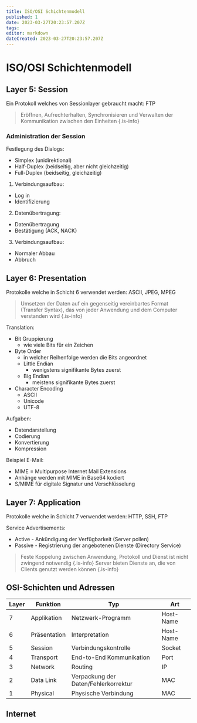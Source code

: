```yaml
---
title: ISO/OSI Schichtenmodell
published: 1
date: 2023-03-27T20:23:57.207Z
tags: 
editor: markdown
dateCreated: 2023-03-27T20:23:57.207Z
---
```


# ISO/OSI Schichtenmodell

## Layer 5: Session

Ein Protokoll welches von Sessionlayer gebraucht macht: FTP

> Eröffnen, Aufrechterhalten, Synchronisieren und Verwalten der Kommunikation zwischen den Einheiten
{.is-info}

### Administration der Session

Festlegung des Dialogs:

- Simplex (unidirektional)
- Half-Duplex (beidseitig, aber nicht gleichzeitig)
- Full-Duplex (beidseitig, gleichzeitig)

1. Verbindungsaufbau:

- Log in
- Identifizierung

2. Datenübertragung:

- Datenübertragung
- Bestätigung (ACK, NACK)

3. Verbindungsaufbau:

- Normaler Abbau
- Abbruch

## Layer 6: Presentation

Protokolle welche in Schicht 6 verwendet werden: ASCII, JPEG, MPEG

> Umsetzen der Daten auf ein gegenseitig vereinbartes Format (Transfer Syntax), das von jeder Anwendung und dem Computer verstanden wird
{.is-info}

Translation:

- Bit Gruppierung
  - wie viele Bits für ein Zeichen
- Byte Order
  - in welcher Reihenfolge werden die Bits angeordnet
  - Little Endian
    - wenigstens signifikante Bytes zuerst
  - Big Endian
    - meistens signifikante Bytes zuerst
- Character Encoding
  - ASCII
  - Unicode
  - UTF-8

Aufgaben:

- Datendarstellung
- Codierung
- Konvertierung
- Kompression

Beispiel E-Mail:

- MIME = Multipurpose Internet Mail Extensions
- Anhänge werden mit MIME in Base64 kodiert
- S/MIME für digitale Signatur und Verschlüsselung

## Layer 7: Application

Protokolle welche in Schicht 7 verwendet werden: HTTP, SSH, FTP

Service Advertisements:

- Active - Ankündigung der Verfügbarkeit (Server pollen)
- Passive - Registrierung der angebotenen Dienste (Directory Service)

> Feste Koppelung zwischen Anwendung, Protokoll und Dienst ist nicht zwingend notwendig
{.is-info}
> Server bieten Dienste an, die von Clients genutzt werden können
{.is-info}

## OSI-Schichten und Adressen

|Layer|Funktion|Typ|Art
|-|-|-|-|
|7|Applikation|Netzwerk-Programm|Host-Name|Daten
|6|Präsentation|Interpretation|Host-Name|Daten
|5|Session|Verbindungskontrolle|Socket|Daten(ggf. Encoded)
|4|Transport|End-to-End Kommunikation|Port|Segmente
|3|Network|Routing|IP|Pakete
|2|Data Link|Verpackung der Daten/Fehlerkorrektur|MAC|Frames
|1|Physical|Physische Verbindung|MAC|Bits

## Internet

<!-- Seite 78 -->